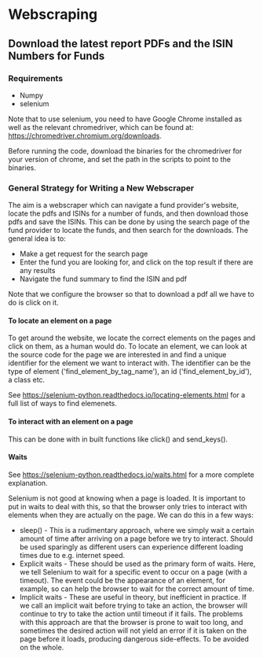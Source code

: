 # Webscraping

## Download the latest report PDFs and the ISIN Numbers for Funds

### Requirements

* Numpy
* selenium

Note that to use selenium, you need to have Google Chrome installed as well as the relevant chromedriver, which can be found at: https://chromedriver.chromium.org/downloads.

Before running the code, download the binaries for the chromedriver for your version of chrome, and set the path in the scripts to point to the binaries.

### General Strategy for Writing a New Webscraper

The aim is a webscraper which can navigate a fund provider's website, locate the pdfs and ISINs for a number of funds, and then download those pdfs and save the ISINs. This can be done by using the search page of the fund provider to locate the funds, and then search for the downloads. The general idea is to:

* Make a get request for the search page
* Enter the fund you are looking for, and click on the top result if there are any results
* Navigate the fund summary to find the ISIN and pdf

Note that we configure the browser so that to download a pdf all we have to do is click on it.

#### To locate an element on a page

To get around the website, we locate the correct elements on the pages and click on them, as a human would do. To locate an element, we can look at the source code for the page we are interested in and find a unique identifier for the element we want to interact with. The identifier can be the type of element ('find_element_by_tag_name'), an id ('find_element_by_id'), a class etc.

See https://selenium-python.readthedocs.io/locating-elements.html for a full list of ways to find elemenets.


#### To interact with an element on a page

This can be done with in built functions like click() and send_keys().

#### Waits

See https://selenium-python.readthedocs.io/waits.html for a more complete explanation.

Selenium is not good at knowing when a page is loaded. It is important to put in waits to deal with this, so that the browser only tries to interact with elements when they are actually on the page. We can do this in a few ways:

* sleep() - This is a rudimentary approach, where we simply wait a certain amount of time after arriving on a page before we try to interact. Should be used sparingly as different users can experience different loading times due to e.g. internet speed.
* Explicit waits - These should be used as the primary form of waits. Here, we tell Selenium to wait for a specific event to occur on a page (with a timeout). The event could be the appearance of an element, for example, so can help the browser to wait for the correct amount of time.
* Implicit waits - These are useful in theory, but inefficient in practice. If we call an implicit wait before trying to take an action, the browser will continue to try to take the action until timeout if it fails. The problems with this approach are that the browser is prone to wait too long, and sometimes the desired action will not yield an error if it is taken on the page before it loads, producing dangerous side-effects. To be avoided on the whole.
